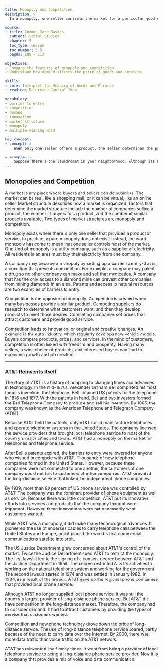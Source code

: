 ```yaml
---
title: Monopoly and Competition
description: >
  In a monopoly, one seller controls the market for a particular good or service. When there are many sellers providing similar goods or services, there is competition. Competition often leads to innovation.

source:
- title: Common Core Basics
  subject: Social Studies
  chapter: 5
  toc_type: Lesson
  toc_number: 5.5
  pages: 208 - 213

objectives:
- Compare the features of monopoly and competition
- Understand how demand affects the price of goods and services

skills:
- core: Interpret the Meaning of Words and Phrases
- reading: Determine Central Idea

vocabulary:
- barrier to entry
- competition
- demand
- innovation
- market structure
- monopoly
- multiple-meaning word

key_concept:
- concept: >
    When only one seller offers a product, the seller determines the price and the level of service. When two or more sellers provide the same product to the same group of customers, the sellers must take customers' wants and needs into account.

- example: >
    Suppose there's one laundromat in your neighborhood. Although its machines don't always work, it is the only place nearby to do your wash. A second laundromat with brand-new machines opens. The first laundromat soon offers free soap. What's behind this "laundry war"? To attract the some group of customers, each laundromat must show why it is the better choice. Customers benefit from the improved service.
---
```

## Monopolies and Competition

A market is any place where buyers and sellers can do business. The market can be real, like a shopping mall, or it can be virtual, like an online seller. Market structure describes how a market is organized. Factors that determine the market structure include the number of companies selling a product, the number of buyers for a product, and the number of similar products available. Two types of market structures are monopoly and competition.

Monopoly exists where there is only one seller that provides a product or service. In practice, a pure monopoly does not exist. Instead, the word monopoly has come to mean that one seller controls most of the market. One kind of monopoly is a utility company, such as a supplier of electricity. All residents in an area must buy their electricity from one company.

A company may become a monopoly by setting up a barrier to entry-that is, a condition that prevents competition. For example, a company may patent a drug so no other company can make and sell that medication. A company that has the only access to a diamond mine can prevent other companies from mining diamonds in an area. Patents and access to natural resources are two examples of barriers to entry.

Competition is the opposite of monopoly. Competition is created when many businesses provide a similar product. Competing suppliers do research to determine what customers want, and then they develop products to meet those desires. Competing companies set prices that attract customers and provide good service.

Competition leads to innovation, or original and creative changes. An example is the auto industry, which regularly develops new vehicle models. Buyers compare products, prices, and services. In the mind of customers, competition is often linked with freedom and prosperity. Having many sellers, a wide choice of products, and interested buyers can lead to economic growth and job creation.

---

### AT&T Reinvents Itself

The story of AT&T is a history of adapting to changing times and advances in technology. In the mid-1870s, Alexander Graham Bell completed his most famous invention, the telephone. Bell obtained US patents for the telephone in 1876 and 1877. With the patents in hand, Bell and two investors formed the Bell Telephone Company to produce and sell his invention. By 1885, the company was known as the American Telephone and Telegraph Company (AT&T).

Because AT&T held the patents, only AT&T could manufacture telephones and operate telephone systems in the United States. The company licensed the service providers that brought local telephone service to most of the country's major cities and towns. AT&T had a monopoly on the market for telephones and telephone service.

After Bell's patents expired, the barriers to entry were lowered for anyone who wished to compete with AT&T. Thousands of new telephone companies formed in the United States. However, because these companies were not connected to one another, the customers of one company could not talk to customers of other companies. AT&T provided the long-distance service that linked the independent phone companies.

By 1939, more than 80 percent of US phone service was controlled by AT&T. The company was the dominant provider of phone equipment as well as service. Because there was little competition, AT&T put its innovative efforts into services and products that the company thought were important. However, these innovations were not necessarily what customers wanted.

While AT&T was a monopoly, it did make many technological advances. It pioneered the use of undersea cables to carry telephone calls between the United States and Europe, and it placed the world's first commercial communications satellite into orbit.

The US Justice Department grew concerned about AT&T's control of the market. Twice the Justice Department sued AT&T to restrict the monopoly. The first lawsuit led to the signing of a consent decree between AT&T and the Justice Department in 1956. The decree restricted AT&T's activities to working on the national telephone system and working for the government. The second lawsuit started in 1974 and was settled in January 1982. In 1984, as a result of the lawsuit, AT&T gave up the regional phone companies that provided local phone service.

Although AT&T no longer supplied local phone service, it was still the country's largest provider of long-distance phone service. But AT&T did have competition in the long-distance market. Therefore, the company had to consider demand. It had to attract customers by providing the types of service that customers wanted.

Competition and new phone technology drove down the price of long-distance service. The use of long-distance telephone service soared, partly because of the need to carry data over the Internet. By 2000, there was more data traffic than voice traffic on the AT&T network.

AT&T has reinvented itself many times. It went from being a provider of local telephone service to being a long-distance phone service provider. Now it is a company that provides a mix of voice and data communication.